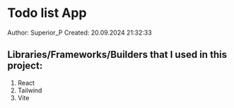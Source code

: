 # Todo list App

Author: Superior_P
Created: 20.09.2024 21:32:33

## Libraries/Frameworks/Builders that I used in this project:

1. React
2. Tailwind
3. Vite